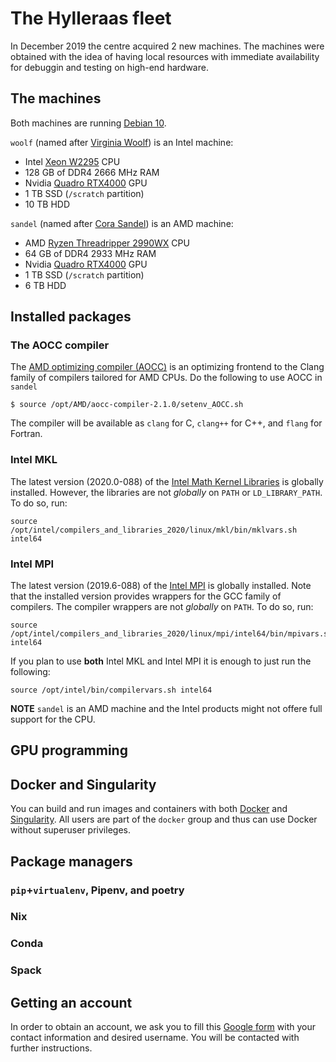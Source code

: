 # The Hylleraas fleet
In December 2019 the centre acquired 2 new machines. The machines were obtained with the idea of having local resources with immediate availability for debuggin and testing on high-end hardware.
## The machines

Both machines are running [Debian 10](https://www.debian.org).

`woolf` (named after [Virginia Woolf](https://en.wikipedia.org/wiki/Virginia_Woolf)) is an Intel machine:
- Intel [Xeon W2295](https://ark.intel.com/content/www/us/en/ark/products/198011/intel-xeon-w-2295-processor-24-75m-cache-3-00-ghz.html) CPU
- 128 GB of DDR4 2666 MHz RAM
- Nvidia [Quadro RTX4000](https://www.nvidia.com/en-us/design-visualization/quadro/rtx-4000/) GPU
- 1 TB SSD (`/scratch` partition)
- 10 TB HDD

`sandel` (named after [Cora Sandel](https://no.wikipedia.org/wiki/Cora_Sandel)) is an AMD machine:
- AMD [Ryzen Threadripper 2990WX](https://www.amd.com/en/products/cpu/amd-ryzen-threadripper-2990wx) CPU
- 64 GB of DDR4 2933 MHz RAM
- Nvidia [Quadro RTX4000](https://www.nvidia.com/en-us/design-visualization/quadro/rtx-4000/) GPU
- 1 TB SSD (`/scratch` partition)
- 6 TB HDD

## Installed packages
### The AOCC compiler
The [AMD optimizing compiler (AOCC)](https://developer.amd.com/amd-aocc/) is an optimizing frontend to the Clang family of compilers tailored for AMD CPUs. Do the following to use AOCC in `sandel`
 ```
 $ source /opt/AMD/aocc-compiler-2.1.0/setenv_AOCC.sh
 ```
The compiler will be available as `clang` for C, `clang++` for C++, and `flang` for Fortran.
 
### Intel MKL
The latest version (2020.0-088) of the [Intel Math Kernel Libraries](https://software.intel.com/en-us/mkl) is globally installed. However, the libraries are not _globally_ on `PATH` or `LD_LIBRARY_PATH`. To do so, run:
```
source /opt/intel/compilers_and_libraries_2020/linux/mkl/bin/mklvars.sh intel64
```

### Intel MPI
The latest version (2019.6-088) of the [Intel MPI](https://software.intel.com/en-us/mpi-library) is globally installed. Note that the installed version provides wrappers for the GCC family of compilers. The compiler wrappers are not _globally_ on `PATH`. To do so, run:
```
source /opt/intel/compilers_and_libraries_2020/linux/mpi/intel64/bin/mpivars.sh intel64
```

If you plan to use **both** Intel MKL and Intel MPI it is enough to just run the following:
```
source /opt/intel/bin/compilervars.sh intel64
```

**NOTE** `sandel` is an AMD machine and the Intel products might not offere full support for the CPU.

## GPU programming

## Docker and Singularity
You can build and run images and containers with both [Docker](https://docs.docker.com/install/) and [Singularity](https://sylabs.io/). All users are part of the `docker` group and thus can use Docker without superuser privileges.
 
## Package managers
### `pip`+`virtualenv`, Pipenv, and poetry
### Nix
### Conda
### Spack

## Getting an account
In order to obtain an account, we ask you to fill this [Google form](https://docs.google.com/forms/d/e/1FAIpQLSc6PJvJRLYuoJs_PdA0GNmKgFBLkUyVdez2LoeJtVtd5wNhog/viewform?usp=sf_link) with your contact information and desired username. You will be contacted with further instructions.
